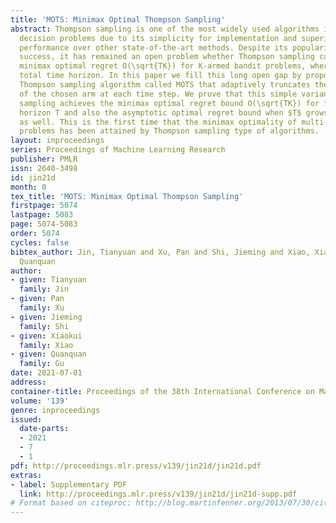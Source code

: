```yaml
---
title: 'MOTS: Minimax Optimal Thompson Sampling'
abstract: Thompson sampling is one of the most widely used algorithms in many online
  decision problems due to its simplicity for implementation and superior empirical
  performance over other state-of-the-art methods. Despite its popularity and empirical
  success, it has remained an open problem whether Thompson sampling can achieve the
  minimax optimal regret O(\sqrt{TK}) for K-armed bandit problems, where T is the
  total time horizon. In this paper we fill this long open gap by proposing a new
  Thompson sampling algorithm called MOTS that adaptively truncates the sampling result
  of the chosen arm at each time step. We prove that this simple variant of Thompson
  sampling achieves the minimax optimal regret bound O(\sqrt{TK}) for finite time
  horizon T and also the asymptotic optimal regret bound when $T$ grows to infinity
  as well. This is the first time that the minimax optimality of multi-armed bandit
  problems has been attained by Thompson sampling type of algorithms.
layout: inproceedings
series: Proceedings of Machine Learning Research
publisher: PMLR
issn: 2640-3498
id: jin21d
month: 0
tex_title: 'MOTS: Minimax Optimal Thompson Sampling'
firstpage: 5074
lastpage: 5083
page: 5074-5083
order: 5074
cycles: false
bibtex_author: Jin, Tianyuan and Xu, Pan and Shi, Jieming and Xiao, Xiaokui and Gu,
  Quanquan
author:
- given: Tianyuan
  family: Jin
- given: Pan
  family: Xu
- given: Jieming
  family: Shi
- given: Xiaokui
  family: Xiao
- given: Quanquan
  family: Gu
date: 2021-07-01
address:
container-title: Proceedings of the 38th International Conference on Machine Learning
volume: '139'
genre: inproceedings
issued:
  date-parts:
  - 2021
  - 7
  - 1
pdf: http://proceedings.mlr.press/v139/jin21d/jin21d.pdf
extras:
- label: Supplementary PDF
  link: http://proceedings.mlr.press/v139/jin21d/jin21d-supp.pdf
# Format based on citeproc: http://blog.martinfenner.org/2013/07/30/citeproc-yaml-for-bibliographies/
---
```

